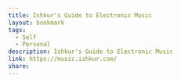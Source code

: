 ```yaml
---
title: Ishkur's Guide to Electronic Music
layout: bookmark
tags:
  - Self
  - Personal
description: Ishkur's Guide to Electronic Music
link: https://music.ishkur.com/
share:
---
```


